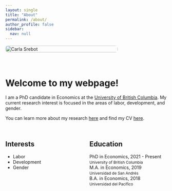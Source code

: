 ```yaml
---
layout: single
title: "About"
permalink: /about/
author_profile: false
sidebar:
  nav: null
---
```


<div style="display: flex; flex-wrap: wrap; align-items: flex-start; gap: 40px;">

  <!-- Left column: Image -->
  <div style="flex: 1; min-width: 250px;">
    <img src="/assets/images/bio-photo-srebot.png" alt="Carla Srebot" style="width: 100%; max-width: 350px; height: auto; border-radius: 8px;">
  </div>

  <!-- Right column: Text -->
  <div style="flex: 2; min-width: 300px;">
    <h1>Welcome to my webpage!</h1>

I am a PhD candidate in Economics at the [University of British Columbia](https://www.ubc.ca/). My current research interest is focused in the areas of labor, development, and gender.

You can learn more about my research [here](https://carlasrebot.github.io/research/) and find my CV [here](https://carlasrebot.github.io/cv/).

<br>

<div style="display: flex; flex-wrap: wrap; justify-content: space-between; gap: 20px;">

  <div style="flex: 1; min-width: 200px;">
    <h2>Interests</h2>
    <ul>
      <li>Labor</li>
      <li>Development</li>
      <li>Gender</li>
    </ul>
  </div>

  <div style="flex: 1; min-width: 200px;">
    <h2>Education</h2>
    <ul style="list-style: none; padding-left: 0;">
      <li><i class="fas fa-graduation-cap"></i> PhD in Economics, 2021 - Present<br><span style="font-size: 0.85em;">University of British Columbia</span></li>
      <li><i class="fas fa-graduation-cap"></i> M.A. in Economics, 2019<br><span style="font-size: 0.85em;">Universidad de San Andrés</span></li>
      <li><i class="fas fa-graduation-cap"></i> B.A. in Economics, 2018<br><span style="font-size: 0.85em;">Universidad del Pacífico</span></li>
    </ul>
  </div>

</div>

  </div>

</div>